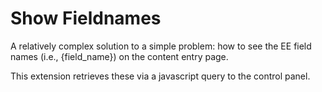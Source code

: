 # Show Fieldnames

A relatively complex solution to a simple problem: how to see the EE field names (i.e., {field_name}) on the content entry page.

This extension retrieves these via a javascript query to the control panel.